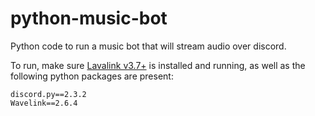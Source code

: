 # python-music-bot
Python code to run a music bot that will stream audio over discord.

To run, make sure [Lavalink v3.7+](https://github.com/freyacodes/Lavalink) is installed and running, as well as the following python packages are present:
```
discord.py==2.3.2
Wavelink==2.6.4
```
